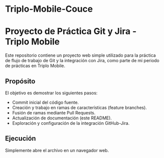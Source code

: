 # Triplo-Mobile-Couce

# Proyecto de Práctica Git y Jira - Triplo Mobile

Este repositorio contiene un proyecto web simple utilizado para la práctica de flujo de trabajo de Git y la integración con Jira, como parte de mi periodo de prácticas en Triplo Mobile.

## Propósito

El objetivo es demostrar los siguientes pasos:
- Commit inicial del código fuente.
- Creación y trabajo en ramas de características (feature branches).
- Fusión de ramas mediante Pull Requests.
- Actualización de documentación (este README).
- Exploración y configuración de la integración GitHub-Jira.

## Ejecución

Simplemente abre el archivo en un navegador web.